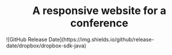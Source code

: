 <h1 align="center"> A responsive website for a conference </h1>
![GitHub Release Date](https://img.shields.io/github/release-date/dropbox/dropbox-sdk-java)
